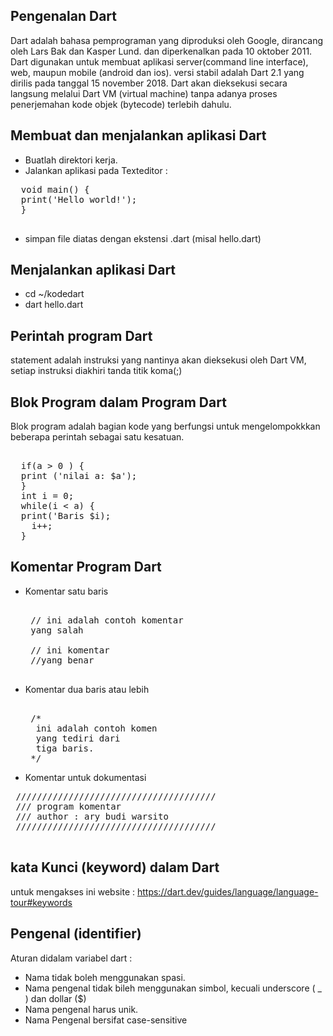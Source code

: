 ## Pengenalan Dart 
Dart adalah bahasa pemprograman yang diproduksi oleh Google, dirancang oleh Lars Bak dan Kasper Lund. dan diperkenalkan pada 10 oktober 2011. Dart digunakan untuk membuat aplikasi server(command line interface), web, maupun mobile (android dan ios). versi stabil adalah Dart 2.1 yang dirilis pada tanggal 15 november 2018. Dart akan dieksekusi secara langsung melalui Dart VM (virtual machine) tanpa adanya proses penerjemahan kode objek (bytecode) terlebih dahulu.
## Membuat dan menjalankan aplikasi Dart
- Buatlah direktori kerja. 
- Jalankan aplikasi pada Texteditor :
 <pre>
  void main() {
  print('Hello world!');
  }
 </pre>
- simpan file diatas dengan ekstensi .dart (misal hello.dart)
## Menjalankan aplikasi Dart 
- cd ~/kodedart
- dart hello.dart 
## Perintah program Dart
statement adalah instruksi yang nantinya akan dieksekusi oleh Dart VM, setiap instruksi diakhiri tanda titik koma(;)

## Blok Program dalam Program Dart 
Blok program adalah bagian kode yang berfungsi untuk mengelompokkkan beberapa perintah sebagai satu kesatuan. 
<pre> 
  if(a > 0 ) {
  print ('nilai a: $a');
  }
  int i = 0;
  while(i < a) {
  print('Baris $i);
    i++;
  }
</pre>
## Komentar Program Dart
- Komentar satu baris
   <pre> 
   // ini adalah contoh komentar 
   yang salah
   
   // ini komentar 
   //yang benar
   </pre>
- Komentar dua baris  atau lebih
  <pre> 
   /* 
    ini adalah contoh komen
    yang tediri dari
    tiga baris.
   */
  </pre>
- Komentar untuk dokumentasi
 <pre>
 //////////////////////////////////////
 /// program komentar
 /// author : ary budi warsito
 //////////////////////////////////////
 </pre>
## kata Kunci (keyword) dalam Dart 
untuk mengakses ini website : <a href="https://dart.dev/guides/language/language-tour#keywords">https://dart.dev/guides/language/language-tour#keywords </a>

## Pengenal (identifier)
Aturan didalam variabel dart : 
- Nama tidak boleh menggunakan spasi.
- Nama pengenal tidak bileh menggunakan simbol, kecuali underscore ( _ ) dan dollar ($)
- Nama pengenal harus unik. 
- Nama Pengenal bersifat case-sensitive
